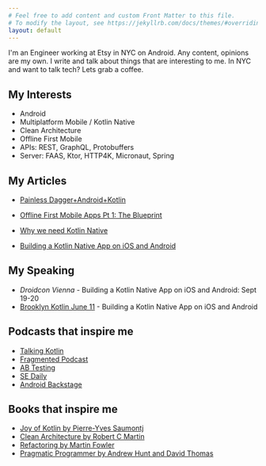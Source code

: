 ```yaml
---
# Feel free to add content and custom Front Matter to this file.
# To modify the layout, see https://jekyllrb.com/docs/themes/#overriding-theme-defaults
layout: default
---
```


I'm an Engineer working at Etsy in NYC on Android. Any content, opinions are my own. I write and talk about things that are interesting to me.
In NYC and want to talk tech? Lets grab a coffee.

## My Interests
- Android
- Multiplatform Mobile / Kotlin Native
- Clean Architecture
- Offline First Mobile
- APIs: REST, GraphQL, Protobuffers
- Server: FAAS, Ktor, HTTP4K,  Micronaut, Spring

## My Articles
- [Painless Dagger+Android+Kotlin](https://medium.com/@jeremyrempel/painless-dagger-android-kotlin-2c3767a24508)
- [Offline First Mobile Apps Pt 1: The Blueprint](https://medium.com/android-things/offline-first-applications-pt-1-the-blueprint-9f518aa374dd)
- [Why we need Kotlin Native](https://medium.com/android-things/why-we-need-kotlin-native-adacc03e988c)

- [Building a Kotlin Native App on iOS and Android](https://medium.com/android-things/building-a-kotlin-native-on-ios-android-6a6db9df5bef)

## My Speaking
- *Droidcon Vienna* - Building a Kotlin Native App on iOS and Android: Sept 19-20
- [Brooklyn Kotlin June 11](https://www.meetup.com/Brooklyn-Kotlin/events/261514280/) - Building a Kotlin Native App on iOS and Android

## Podcasts that inspire me

- [Talking Kotlin](http://talkingkotlin.com/)
- [Fragmented Podcast](https://fragmentedpodcast.com/)
- [AB Testing](https://www.angryweasel.com/ABTesting/)
- [SE Daily](https://softwareengineeringdaily.com/)
- [Android Backstage](http://androidbackstage.blogspot.com/)

## Books that inspire me

- [Joy of Kotlin by Pierre-Yves Saumontj](https://www.manning.com/books/the-joy-of-kotlin)
- [Clean Architecture by Robert C Martin](https://www.amazon.com/Clean-Architecture-Craftsmans-Software-Structure/dp/0134494164)
- [Refactoring by Martin Fowler](https://martinfowler.com/books/refactoring.html)
- [Pragmatic Programmer by Andrew Hunt and David Thomas](https://pragprog.com/book/tpp/the-pragmatic-programmer)

